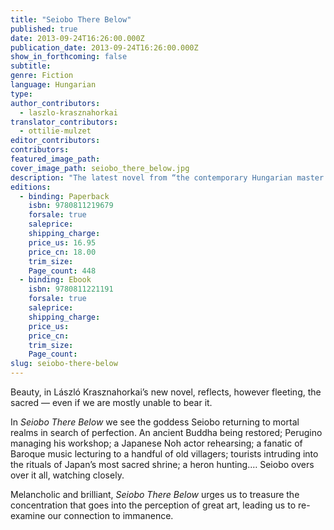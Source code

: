 ```yaml
---
title: "Seiobo There Below"
published: true
date: 2013-09-24T16:26:00.000Z
publication_date: 2013-09-24T16:26:00.000Z
show_in_forthcoming: false
subtitle:
genre: Fiction
language: Hungarian
type:
author_contributors:
  - laszlo-krasznahorkai
translator_contributors:
  - ottilie-mulzet
editor_contributors:
contributors:
featured_image_path:
cover_image_path: seiobo_there_below.jpg
description: "The latest novel from “the contemporary Hungarian master of the apocalypse” (Susan Sontag) "
editions:
  - binding: Paperback
    isbn: 9780811219679
    forsale: true
    saleprice:
    shipping_charge:
    price_us: 16.95
    price_cn: 18.00
    trim_size:
    Page_count: 448
  - binding: Ebook
    isbn: 9780811221191
    forsale: true
    saleprice:
    shipping_charge:
    price_us:
    price_cn:
    trim_size:
    Page_count:
slug: seiobo-there-below
---
```


Beauty, in László Krasznahorkai’s new novel, reflects, however fleeting, the sacred — even if we are mostly unable to bear it.

In _Seiobo There Below_ we see the goddess Seiobo returning to mortal realms in search of perfection. An ancient Buddha being restored; Perugino managing his workshop; a Japanese Noh actor rehearsing; a fanatic of Baroque music lecturing to a handful of old villagers; tourists intruding into the rituals of Japan’s most sacred shrine; a heron hunting.… Seiobo overs over it all, watching closely.

Melancholic and brilliant, _Seiobo There Below_ urges us to treasure the concentration that goes into the perception of great art, leading us to re-examine our connection to immanence. 

